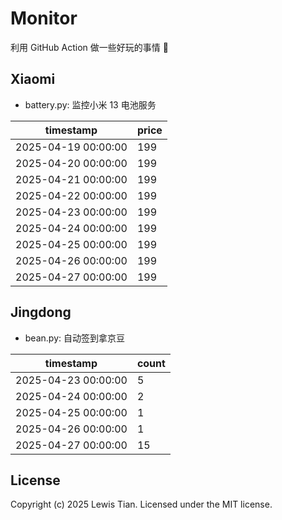 # Monitor

利用 GitHub Action 做一些好玩的事情 🤣

## Xiaomi

- battery.py: 监控小米 13 电池服务

<!-- xiaomi13battery-start -->

| timestamp | price |
| --- | --- |
| 2025-04-19 00:00:00 | 199 |
| 2025-04-20 00:00:00 | 199 |
| 2025-04-21 00:00:00 | 199 |
| 2025-04-22 00:00:00 | 199 |
| 2025-04-23 00:00:00 | 199 |
| 2025-04-24 00:00:00 | 199 |
| 2025-04-25 00:00:00 | 199 |
| 2025-04-26 00:00:00 | 199 |
| 2025-04-27 00:00:00 | 199 |

<!-- xiaomi13battery-end -->

## Jingdong

- bean.py: 自动签到拿京豆

<!-- jingdongbean-start -->

| timestamp | count |
| --- | --- |
| 2025-04-23 00:00:00 | 5 |
| 2025-04-24 00:00:00 | 2 |
| 2025-04-25 00:00:00 | 1 |
| 2025-04-26 00:00:00 | 1 |
| 2025-04-27 00:00:00 | 15 |

<!-- jingdongbean-end -->

## License

Copyright (c) 2025 Lewis Tian. Licensed under the MIT license.
